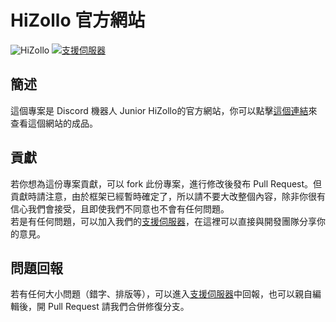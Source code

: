 # HiZollo 官方網站
![HiZollo](https://hizollo.ddns.net/pic/wordmark.png "HiZollo 標誌")
[![支援伺服器](https://discord.com/api/guilds/572733182412193792/widget.png?style=shield)](https://hizollo.ddns.net/server "支援伺服器")
## 簡述
這個專案是 Discord 機器人 Junior HiZollo的官方網站，你可以點擊[這個連結](https://hizollo.ddns.net)來查看這個網站的成品。

## 貢獻
若你想為這份專案貢獻，可以 fork 此份專案，進行修改後發布 Pull Request。但貢獻時請注意，由於框架已經暫時確定了，所以請不要大改整個內容，除非你很有信心我們會接受，且即使我們不同意也不會有任何問題。  
若是有任何問題，可以加入我們的[支援伺服器](https://hizollo.ddns.net/server)，在這裡可以直接與開發團隊分享你的意見。

## 問題回報
若有任何大小問題（錯字、排版等），可以進入[支援伺服器](https://hizollo.ddns.net/server)中回報，也可以親自編輯後，開 Pull Request 請我們合併修復分支。
